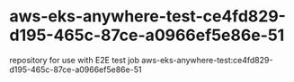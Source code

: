 # aws-eks-anywhere-test-ce4fd829-d195-465c-87ce-a0966ef5e86e-51
repository for use with E2E test job aws-eks-anywhere-test:ce4fd829-d195-465c-87ce-a0966ef5e86e-51
